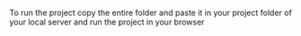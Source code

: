 To run the project copy the entire folder and paste it in your project folder of your local server and run the project in your browser  
